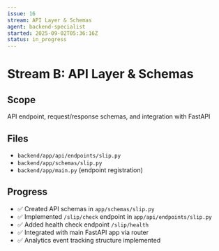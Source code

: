 ```yaml
---
issue: 16
stream: API Layer & Schemas
agent: backend-specialist
started: 2025-09-02T05:36:16Z
status: in_progress
---
```


# Stream B: API Layer & Schemas

## Scope
API endpoint, request/response schemas, and integration with FastAPI

## Files
- `backend/app/api/endpoints/slip.py`
- `backend/app/schemas/slip.py`
- `backend/app/main.py` (endpoint registration)

## Progress
- ✅ Created API schemas in `app/schemas/slip.py`
- ✅ Implemented `/slip/check` endpoint in `app/api/endpoints/slip.py`
- ✅ Added health check endpoint `/slip/health`
- ✅ Integrated with main FastAPI app via router
- ✅ Analytics event tracking structure implemented
